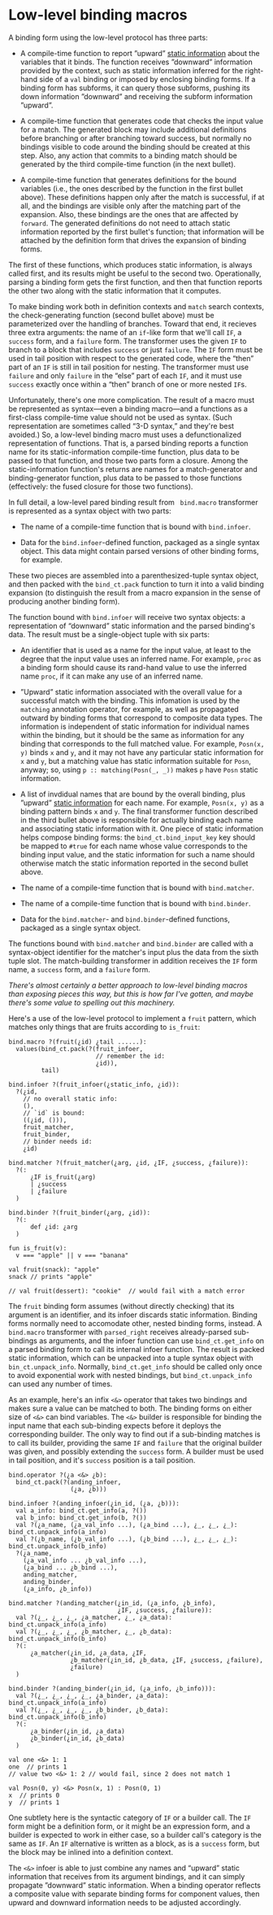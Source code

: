 # Low-level binding macros

A binding form using the low-level protocol has three parts:

 * A compile-time function to report ”upward” [static
   information](static-info.md) about the variables that it binds. The
   function receives ”downward” information provided by the context,
   such as static information inferred for the right-hand side of a
   `val` binding or imposed by enclosing binding forms. If a binding
   form has subforms, it can query those subforms, pushing its down
   information ”downward” and receiving the subform information
   ”upward”.

 * A compile-time function that generates code that checks the input
   value for a match. The generated block may include additional
   definitions before branching or after branching toward success, but
   normally no bindings visible to code around the binding should be
   created at this step. Also, any action that commits to a binding
   match should be generated by the third compile-time function (in
   the next bullet).

 * A compile-time function that generates definitions for the bound
   variables (i.e., the ones described by the function in the first
   bullet above). These definitions happen only after the match is
   successful, if at all, and the bindings are visible only after the
   matching part of the expansion. Also, these bindings are the ones
   that are affected by `forward`. The generated definitions do not
   need to attach static information reported by the first bullet's
   function; that information will be attached by the definition form
   that drives the expansion of binding forms.

The first of these functions, which produces static information, is
always called first, and its results might be useful to the second
two. Operationally, parsing a binding form gets the first function,
and then that function reports the other two along with the static
information that it computes.

To make binding work both in definition contexts and `match` search
contexts, the check-generating function (second bullet above) must be
parameterized over the handling of branches. Toward that end, it
recieves three extra arguments: the name of an `if`-like form that
we'll call `IF`, a `success` form, and a `failure` form. The
transformer uses the given `IF` to branch to a block that includes
`success` or just `failure`. The `IF` form must be used in tail
position with respect to the generated code, where the “then” part of
an `IF` is still in tail position for nesting. The transformer must
use `failure` and only `failure` in the “else” part of each `IF`, and
it must use `success` exactly once within a “then” branch of one or
more nested `IF`s.

Unfortunately, there's one more complication. The result of a macro
must be represented as syntax—even a binding macro—and a functions as
a first-class compile-time value should not be used as syntax. (Such
representation are sometimes called “3-D syntax,” and they're best
avoided.) So, a low-level binding macro must uses a defunctionalized
representation of functions. That is, a parsed binding reports a
function name for its static-information compile-time function, plus
data to be passed to that function, and those two parts form a
closure. Among the static-information function's returns are names for
a match-generator and binding-generator function, plus data to be
passed to those functions (effectively: the fused closure for those
two functions).

In full detail, a low-level pared binding result from ` bind.macro`
transformer is represented as a syntax object with two parts:

 * The name of a compile-time function that is bound with
   `bind.infoer`.

 * Data for the `bind.infoer`-defined function, packaged as a single
   syntax object. This data might contain parsed versions of other
   binding forms, for example.

These two pieces are assembled into a parenthesized-tuple syntax
object, and then packed with the `bind_ct.pack` function to turn it
into a valid binding expansion (to distinguish the result from a macro
expansion in the sense of producing another binding form).

The function bound with `bind.infoer` will receive two syntax objects:
a representation of “downward” static information and the parsed
binding's data. The result must be a single-object tuple with six
parts:

 * An identifier that is used as a name for the input value, at least
   to the degree that the input value uses an inferred name. For
   example, `proc` as a binding form should cause its rand-hand value
   to use the inferred name `proc`, if it can make any use of an
   inferred name.

 * ”Upward” static information associated with the overall value for a
   successful match with the binding. This infomation is used by the
   `matching` annotation operator, for example, as well as propagated
   outward by binding forms that correspond to composite data types.
   The information is independent of static information for individual
   names within the binding, but it should be the same as information
   for any binding that corresponds to the full matched value. For
   example, `Posn(x, y)` binds `x` and `y`, and it may not have any
   particular static information for `x` and `y`, but a matching value
   has static information suitable for `Posn`, anyway; so, using `p ::
   matching(Posn(_, _))` makes `p` have `Posn` static information.

 * A list of invdidual names that are bound by the overall binding,
   plus ”upward” [static information](static-info.md) for each name.
   For example, `Posn(x, y)` as a binding pattern binds `x` and `y`.
   The final transformer function described in the third bullet above
   is responsible for actually binding each name and associating
   static information with it. One piece of static information helps
   compose binding forms: the `bind_ct.bind_input_key` key should be
   mapped to `#true` for each name whose value corresponds to the
   binding input value, and the static information for such a name
   should otherwise match the static information reported in the
   second bullet above.

 * The name of a compile-time function that is bound with
   `bind.matcher`.

 * The name of a compile-time function that is bound with
   `bind.binder`.

 * Data for the `bind.matcher`- and `bind.binder`-defined functions,
   packaged as a single syntax object.

The functions bound with `bind.matcher` and `bind.binder` are called
with a syntax-object identifier for the matcher's input plus the data
from the sixth tuple slot. The match-building transformer in addition
receives the `IF` form name, a `success` form, and a `failure` form.

_There's almost certainly a better approach to low-level binding
macros than exposing pieces this way, but this is how far I've gotten,
and maybe there's some value to spelling out this machinery._

Here's a use of the low-level protocol to implement a `fruit` pattern,
which matches only things that are fruits according to `is_fruit`:

```
bind.macro ?(fruit(¿id) ¿tail ......):
  values(bind_ct.pack(?(fruit_infoer,
                        // remember the id:
                        ¿id)),
         tail)

bind.infoer ?(fruit_infoer(¿static_info, ¿id)):
  ?(¿id,
    // no overall static info:
    (),
    // `id` is bound:
    ((¿id, ())),
    fruit_matcher,
    fruit_binder,
    // binder needs id:
    ¿id)

bind.matcher ?(fruit_matcher(¿arg, ¿id, ¿IF, ¿success, ¿failure)):
  ?(:
      ¿IF is_fruit(¿arg)
      | ¿success
      | ¿failure
  )

bind.binder ?(fruit_binder(¿arg, ¿id)):
  ?(:
      def ¿id: ¿arg
  )

fun is_fruit(v):
  v === "apple" || v === "banana"

val fruit(snack): "apple"
snack // prints "apple"

// val fruit(dessert): "cookie"  // would fail with a match error
```

The `fruit` binding form assumes (without directly checking) that its
argument is an identifier, and its infoer discards static information.
Binding forms normally need to accomodate other, nested binding forms,
instead. A `bind.macro` transformer with `parsed_right` receives already-parsed
sub-bindings as arguments, and the infoer function can use
`bind_ct.get_info` on a parsed binding form to call its internal
infoer function. The result is packed static information, which can be
unpacked into a tuple syntax object with `bin_ct.unpack_info`.
Normally, `bind_ct.get_info` should be called only once to avoid
exponential work with nested bindings, but `bind_ct.unpack_info` can
used any number of times.

As an example, here's an infix `<&>` operator that takes two bindings
and makes sure a value can be matched to both. The binding forms on
either size of `<&>` can bind variables. The `<&>` builder is
responsible for binding the input name that each sub-binding expects
before it deploys the corresponding builder. The only way to find out
if a sub-binding matches is to call its builder, providing the same
`IF` and `failure` that the original builder was given, and possibly
extending the `success` form. A builder must be used in tail position,
and it's `success` position is a tail position.

```
bind.operator ?(¿a <&> ¿b):
  bind_ct.pack(?(anding_infoer,
                 (¿a, ¿b)))
  
bind.infoer ?(anding_infoer(¿in_id, (¿a, ¿b))):
  val a_info: bind_ct.get_info(a, ?())
  val b_info: bind_ct.get_info(b, ?())
  val ?(¿a_name, (¿a_val_info ...), (¿a_bind ...), ¿_, ¿_, ¿_): bind_ct.unpack_info(a_info)
  val ?(¿b_name, (¿b_val_info ...), (¿b_bind ...), ¿_, ¿_, ¿_): bind_ct.unpack_info(b_info)
  ?(¿a_name,
    (¿a_val_info ... ¿b_val_info ...),
    (¿a_bind ... ¿b_bind ...),
    anding_matcher,
    anding_binder,
    (¿a_info, ¿b_info))

bind.matcher ?(anding_matcher(¿in_id, (¿a_info, ¿b_info),
                              ¿IF, ¿success, ¿failure)):
  val ?(¿_, ¿_, ¿_, ¿a_matcher, ¿_, ¿a_data): bind_ct.unpack_info(a_info)
  val ?(¿_, ¿_, ¿_, ¿b_matcher, ¿_, ¿b_data): bind_ct.unpack_info(b_info)
  ?(:
      ¿a_matcher(¿in_id, ¿a_data, ¿IF,
                 ¿b_matcher(¿in_id, ¿b_data, ¿IF, ¿success, ¿failure),
                 ¿failure)
  )

bind.binder ?(anding_binder(¿in_id, (¿a_info, ¿b_info))):
  val ?(¿_, ¿_, ¿_, ¿_, ¿a_binder, ¿a_data): bind_ct.unpack_info(a_info)
  val ?(¿_, ¿_, ¿_, ¿_, ¿b_binder, ¿b_data): bind_ct.unpack_info(b_info)
  ?(:
      ¿a_binder(¿in_id, ¿a_data)
      ¿b_binder(¿in_id, ¿b_data)
  )

val one <&> 1: 1
one  // prints 1
// value two <&> 1: 2 // would fail, since 2 does not match 1

val Posn(0, y) <&> Posn(x, 1) : Posn(0, 1)
x  // prints 0
y  // prints 1
```

One subtlety here is the syntactic category of `IF` or a builder call.
The `IF` form might be a definition form, or it might be an expression
form, and a builder is expected to work in either case, so a builder
call's category is the same as `IF`. An `IF` alternative is written as
a block, as is a `success` form, but the block may be inlined into a
definition context.

The `<&>` infoer is able to just combine any names and “upward” static
information that receives from its argument bindings, and it can
simply propagate ”downward” static information. When a binding
operator reflects a composite value with separate binding forms for
component values, then upward and downward information needs to be
adjusted accordingly.

